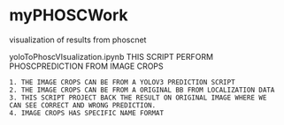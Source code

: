 # myPHOSCWork
visualization of results from phoscnet

yoloToPhoscVIsualization.ipynb
    THIS SCRIPT PERFORM PHOSCPREDICTION FROM IMAGE CROPS

    1. THE IMAGE CROPS CAN BE FROM A YOLOV3 PREDICTION SCRIPT 
    2. THE IMAGE CROPS CAN BE FROM A ORIGINAL BB FROM LOCALIZATION DATA
    3. THIS SCRIPT PROJECT BACK THE RESULT ON ORIGINAL IMAGE WHERE WE
    CAN SEE CORRECT AND WRONG PREDICTION.
    4. IMAGE CROPS HAS SPECIFIC NAME FORMAT
